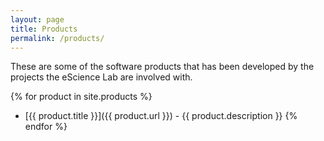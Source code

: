 ```yaml
---
layout: page
title: Products
permalink: /products/
---
```


<!--
This is a dynamically generated list of products.
Product pages and metadata live in the `_products/` folder
-->

These are some of the software products that has been developed by
the projects the eScience Lab are involved with.

{% for product in site.products %}
* [{{ product.title }}]({{ product.url }}) - {{ product.description }}
{% endfor %}
